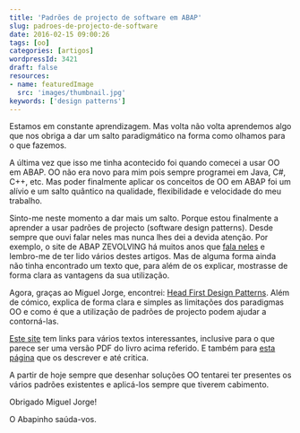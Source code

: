 ```yaml
---
title: 'Padrões de projecto de software em ABAP'
slug: padroes-de-projecto-de-software
date: 2016-02-15 09:00:26
tags: [oo]
categories: [artigos]
wordpressId: 3421
draft: false
resources:
- name: featuredImage
  src: 'images/thumbnail.jpg'
keywords: ['design patterns']
---
```

Estamos em constante aprendizagem. Mas volta não volta aprendemos algo que nos obriga a dar um salto paradigmático na forma como olhamos para o que fazemos.

A última vez que isso me tinha acontecido foi quando comecei a usar OO em ABAP. OO não era novo para mim pois sempre programei em Java, C#, C++, etc. Mas poder finalmente aplicar os conceitos de OO em ABAP foi um alívio e um salto quântico na qualidade, flexibilidade e velocidade do meu trabalho.

Sinto-me neste momento a dar mais um salto. Porque estou finalmente a aprender a usar padrões de projecto (software design patterns). Desde sempre que ouvi falar neles mas nunca lhes dei a devida atenção. Por exemplo, o site de ABAP ZEVOLVING há muitos anos que [fala neles][1] e lembro-me de ter lido vários destes artigos. Mas de alguma forma ainda não tinha encontrado um texto que, para além de os explicar, mostrasse de forma clara as vantagens da sua utilização.

Agora, graças ao Miguel Jorge, encontrei: [Head First Design Patterns][2]. Além de cómico, explica de forma clara e simples as limitações dos paradigmas OO e como é que a utilização de padrões de projecto podem ajudar a contorná-las.

[Este site][3] tem links para vários textos interessantes, inclusive para o que parece ser uma versão PDF do livro acima referido. E também para [esta página][4] que os descrever e até critica.

A partir de hoje sempre que desenhar soluções OO tentarei ter presentes os vários padrões existentes e aplicá-los sempre que tiverem cabimento.

Obrigado Miguel Jorge!

O Abapinho saúda-vos.

   [1]: http://zevolving.com/category/abapobjects/oo-design-patterns/
   [2]: http://www.headfirstlabs.com/books/hfdp/
   [3]: http://www.sws.bfh.ch/~amrhein/ADP/index.html
   [4]: https://sourcemaking.com/design_patterns
